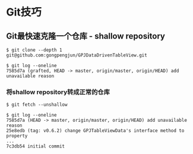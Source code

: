 # Git技巧

## Git最快速克隆一个仓库 - shallow repository

```
$ git clone --depth 1 git@github.com:gongpengjun/GPJDataDrivenTableView.git
```

```
$ git log --oneline
7585d7a (grafted, HEAD -> master, origin/master, origin/HEAD) add unavailable reason
```

### 将shallow repository转成正常的仓库

```
$ git fetch --unshallow
```

```
$ git log --oneline
7585d7a (HEAD -> master, origin/master, origin/HEAD) add unavailable reason
25e8edb (tag: v0.6.2) change GPJTableViewData's interface method to property
...
7c3db54 initial commit
```
